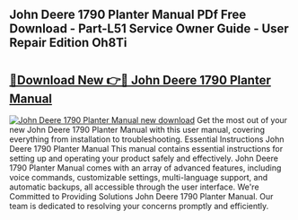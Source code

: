 ## John Deere 1790 Planter Manual PDf Free Download - Part-L51 Service Owner Guide - User Repair Edition Oh8Ti

# <h2><a href="http://bc92275.oget.top/?id=John+Deere+1790+Planter+Manual">🔗Download New 👉🔴 John Deere 1790 Planter Manual</a></h2>

[![John Deere 1790 Planter Manual new download](https://i.imgur.com/5g1atiW.png)](http://bc92275.oget.top/?id=John+Deere+1790+Planter+Manual)
Get the most out of your new John Deere 1790 Planter Manual with this user manual, covering everything from installation to troubleshooting. Essential Instructions John Deere 1790 Planter Manual This manual contains essential instructions for setting up and operating your product safely and effectively. John Deere 1790 Planter Manual comes with an array of advanced features, including voice commands, customizable settings, multi-language support, and automatic backups, all accessible through the user interface. We're Committed to Providing Solutions John Deere 1790 Planter Manual. Our team is dedicated to resolving your concerns promptly and efficiently.
